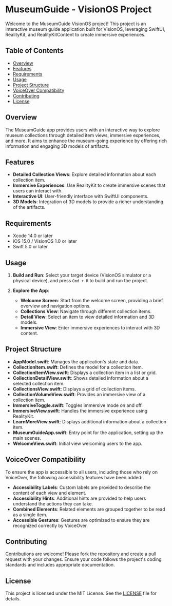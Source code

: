 # MuseumGuide - VisionOS Project

Welcome to the MuseumGuide VisionOS project! This project is an interactive museum guide application built for VisionOS, leveraging SwiftUI, RealityKit, and RealityKitContent to create immersive experiences. 

## Table of Contents

- [Overview](#overview)
- [Features](#features)
- [Requirements](#requirements)
- [Usage](#usage)
- [Project Structure](#project-structure)
- [VoiceOver Compatibility](#voiceover-compatibility)
- [Contributing](#contributing)
- [License](#license)

## Overview

The MuseumGuide app provides users with an interactive way to explore museum collections through detailed item views, immersive experiences, and more. It aims to enhance the museum-going experience by offering rich information and engaging 3D models of artifacts.

## Features

- **Detailed Collection Views**: Explore detailed information about each collection item.
- **Immersive Experiences**: Use RealityKit to create immersive scenes that users can interact with.
- **Interactive UI**: User-friendly interface with SwiftUI components.
- **3D Models**: Integration of 3D models to provide a richer understanding of the artifacts.

## Requirements

- Xcode 14.0 or later
- iOS 15.0 / VisionOS 1.0 or later
- Swift 5.0 or later

## Usage

1. **Build and Run**:
    Select your target device (VisionOS simulator or a physical device), and press `Cmd + R` to build and run the project.

2. **Explore the App**:
    - **Welcome Screen**: Start from the welcome screen, providing a brief overview and navigation options.
    - **Collections View**: Navigate through different collection items.
    - **Detail View**: Select an item to view detailed information and 3D models.
    - **Immersive View**: Enter immersive experiences to interact with 3D content.

## Project Structure

- **AppModel.swift**: Manages the application's state and data.
- **CollectionItem.swift**: Defines the model for a collection item.
- **CollectionItemView.swift**: Displays a collection item in a list or grid.
- **CollectionDetailView.swift**: Shows detailed information about a selected collection item.
- **CollectionsView.swift**: Displays a grid of collection items.
- **CollectionVolumeView.swift**: Provides an immersive view of a collection item.
- **ImmersiveToggle.swift**: Toggles immersive mode on and off.
- **ImmersiveView.swift**: Handles the immersive experience using RealityKit.
- **LearnMoreView.swift**: Displays additional information about a collection item.
- **MuseumGuideApp.swift**: Entry point for the application, setting up the main scenes.
- **WelcomeView.swift**: Initial view welcoming users to the app.

## VoiceOver Compatibility

To ensure the app is accessible to all users, including those who rely on VoiceOver, the following accessibility features have been added:

- **Accessibility Labels**: Custom labels are provided to describe the content of each view and element.
- **Accessibility Hints**: Additional hints are provided to help users understand the actions they can take.
- **Combined Elements**: Related elements are grouped together to be read as a single item.
- **Accessible Gestures**: Gestures are optimized to ensure they are recognized correctly by VoiceOver.

## Contributing

Contributions are welcome! Please fork the repository and create a pull request with your changes. Ensure your code follows the project's coding standards and includes appropriate documentation.

## License

This project is licensed under the MIT License. See the [LICENSE](LICENSE) file for details.
